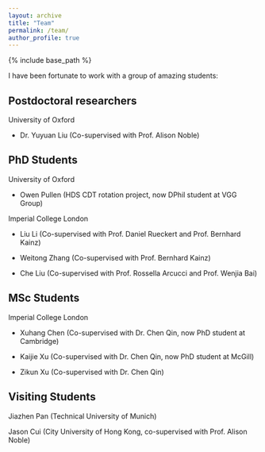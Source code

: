 ```yaml
---
layout: archive
title: "Team"
permalink: /team/
author_profile: true
---
```


{% include base_path %}

I have been fortunate to work with a group of amazing students:

Postdoctoral researchers
---
University of Oxford

- Dr. Yuyuan Liu (Co-supervised with Prof. Alison Noble)


PhD Students
------
University of Oxford

- Owen Pullen (HDS CDT rotation project, now DPhil student at VGG Group) 

Imperial College London

- Liu Li (Co-supervised with Prof. Daniel Rueckert and Prof. Bernhard Kainz)

- Weitong Zhang (Co-supervised with Prof. Bernhard Kainz)

- Che Liu (Co-supervised with Prof. Rossella Arcucci and Prof. Wenjia Bai)

MSc Students
---

Imperial College London 

- Xuhang Chen (Co-supervised with Dr. Chen Qin, now PhD student at Cambridge)

- Kaijie Xu (Co-supervised with Dr. Chen Qin, now PhD student at McGill)

- Zikun Xu (Co-supervised with Dr. Chen Qin)

Visiting Students
---

Jiazhen Pan (Technical University of Munich)

Jason Cui (City University of Hong Kong, co-supervised with Prof. Alison Noble)


<br />

